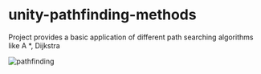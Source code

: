 # unity-pathfinding-methods
Project provides a basic application of different path searching algorithms  like A *, Dijkstra

<img src="https://imgur.com/a/zzZm6H7.gif" alt ="pathfinding">
